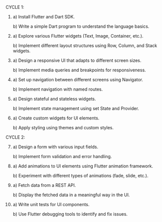 CYCLE 1:
1. a) Install Flutter and Dart SDK.
   
	b) Write a simple Dart program to understand the language basics.

3. a) Explore various Flutter widgets (Text, Image, Container, etc.).

	b) Implement different layout structures using Row, Column, and Stack widgets.

4. a) Design a responsive UI that adapts to different screen sizes.

	b) Implement media queries and breakpoints for responsiveness.

5. a) Set up navigation between different screens using Navigator.
	
 	b) Implement navigation with named routes.

6. a) Design stateful and stateless widgets.
	
 	b) Implement state management using set State and Provider.

7. a) Create custom widgets for UI elements.

	b) Apply styling using themes and custom styles.


CYCLE 2:

7. a) Design a form with various input fields.

   b) Implement form validation and error handling.

8. a) Add animations to UI elements using Flutter animation framework.

   b) Experiment with different types of animations (fade, slide, etc.).

9. a) Fetch data from a REST API.

   b) Display the fetched data in a meaningful way in the UI.

10. a) Write unit tests for UI components.

	b) Use Flutter debugging tools to identify and fix issues.
